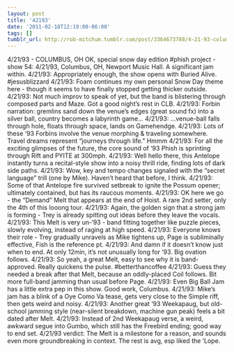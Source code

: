```yaml
---
layout: post
title: '42193'
date: '2011-02-18T12:19:00-06:00'
tags: []
tumblr_url: http://rob-mitchum.tumblr.com/post/3364673788/4-21-93-columbus-oh-ok-special-snow-day
---
```


4/21/93 - COLUMBUS, OH
OK, special snow day edition #phish project - show 54: 4/21/93, Columbus, OH, Newport Music Hall. A significant jam within.
4/21/93: Appropriately enough, the show opens with Buried Alive. #jesusblizzard
4/21/93: Foam continues my own personal Snow Day theme here - though it seems to have finally stopped getting thicker outside.
4/21/93: Not much improv to speak of yet, but the band is blistering through composed parts and Maze. Got a good night’s rest in CLB.
4/21/93: Forbin narration: gremlins sand down the venue’s edges (great sound fx) into a silver ball, country becomes a labyrinth game…
4/21/93: …venue-ball falls through hole, floats through space, lands on Gamehendge.
4/21/93: Lots of these ‘93 Forbins involve the venue morphing & traveling somewhere. Travel dreams represent “journeys through life.” Hmmm
4/21/93: For all the exciting glimpses of the future, the core sound of ‘93 Phish is sprinting through Rift and PYITE at 300mph.
4/21/93: Well hello there, this Antelope instantly turns a recital-style show into a noisy thrill ride, finding lots of dark side paths.
4/21/93: Wow, key and tempo changes signaled with the “secret language” trill (one by Mike). Haven’t heard that before, I think.
4/21/93: Some of that Antelope fire survived setbreak to ignite the Possum opener; ultimately contained, but has its raucous moments.
4/21/93: OK here we go - the “Demand” Melt that appears at the end of Hoist. A rare 2nd setter, only the 4th of this looong tour.
4/21/93: Again, the golden sign that a strong jam is forming - Trey is already spitting out ideas before they leave the vocals.
4/21/93: This Melt is very un-‘93 - band fitting together like puzzle pieces, slowly evolving, instead of raging at high speed.
4/21/93: Everyone knows their role - Trey gradually unravels as Mike tightens up, Page is subliminally effective, Fish is the reference pt.
4/21/93: And damn if it doesn’t know just when to end. At only 12min, it’s not unusually long for ‘93. Big ovation follows.
4/21/93: So yeah, a great Melt, easy to see why it is band-approved. Really quickens the pulse. #betterthancoffee
4/21/93: Guess they needed a break after that Melt, because an oddly-placed Coil follows. Bit more full-band jamming than usual before Page.
4/21/93: Even Big Ball Jam has a little extra pep in this show. Good work, Columbus.
4/21/93: Mike’s jam has a blink of a Oye Como Va tease, gets very close to the Simple riff, then gets weird and noisy.
4/21/93: Another great ‘93 Weekapaug, but old-school jamming style (near-silent breakdown, machine gun peak) feels a bit dated after Melt.
4/21/93: Instead of 2nd Weekapaug verse, a weird, awkward segue into Gumbo, which still has the Freebird ending; good way to end set.
4/21/93 verdict: The Melt is a milestone for a reason, and sounds even more groundbreaking in context. The rest is avg, esp liked the ‘Lope.
